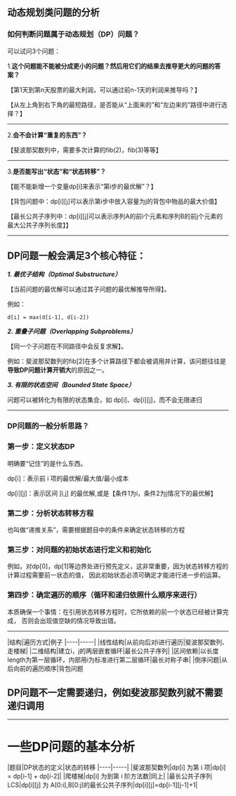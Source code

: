 ## 动态规划类问题的分析

### 如何判断问题属于动态规划（DP）问题？

可以试问3个问题：

1.**这个问题能不能被分成更小的问题？然后用它们的结果去推导更大的问题的答案？**

【第1天到第n天股票的最大利润，可以通过前n-1天的利润来推导吗？】

【从左上角到右下角的最短路径，是否能从“上面来的”和“左边来的”路径中进行选择？】

---
2.**会不会计算“重复的东西”？**

【斐波那契数列中，需要多次计算的fib(2)，fib(3)等等】

---
3.**是否能写出“状态”和“状态转移”？**

【能不能新增一个变量dp[i]来表示“第i步的最优解”？】

【背包问题中：dp[i][j]可以表示第i步中放入容量为j的背包中物品的最大价值】

【最长公共子序列中：dp[i][j]可以表示序列A的前i个元素和序列B的前j个元素的最大公共子序列长度】】

---
## **DP问题一般会满足3个核心特征：**

***1. 最优子结构（Optimal Substructure）***

【当前问题的最优解可以通过其子问题的最优解推导所得】。

例如：
```
d[i] = max(d[i-1], d[i-2])
```

***2. 重叠子问题（Overlapping Subproblems）***

【同一个子问题在不同路径中会反复求解】。

例如：斐波那契数列的fib[2]在多个计算路径下都会被调用并计算，该问题往往是**导致DP问题计算开销大**的原因之一。

***3. 有限的状态空间（Bounded State Space）***

问题可以被转化为有限的状态集合，如 dp[i]、dp[i][j]，而不会无限递归

---

### DP问题的一般分析思路？


### 第一步：定义状态DP
明确要“记住”的是什么东西。

dp[i]：表示前 i 项的最优解/最大值/最小成本

dp[i][j]：表示区间 [i,j] 的最优解,或是【条件1为i，条件2为j情况下的最优解】

### 第二步：分析状态转移方程

也叫做“递推关系”，需要根据题目中的条件来确定状态转移的方程

### 第三步：对问题的初始状态进行定义和初始化

例如，对dp[0]，dp[1]等边界处进行预先定义，这非常重要，因为状态转移方程的计算过程需要前一状态的值，
因此初始状态必须可确定才能进行进一步的运算。

### 第四步：确定遍历的顺序（循环和递归依照什么顺序来进行）

本质确保一个事情：在引用状态转移方程时，它所依赖的前一个状态已经被计算完成，
否则会出现值空缺的情况导致出错。

---
|结构|遍历方式|例子
|----|-----|
|线性结构|从前向后对i进行遍历|斐波那契数列、走楼梯|
|二维结构|建立i，j的两层嵌套循环|最长公共子序列|
|区间依赖|以长度length为第一层循环，内部用i为标准进行第二层循环|最长对称子串|
|倒序问题|从后向前的遍历顺序|背包问题

## DP问题不一定需要递归，例如斐波那契数列就不需要递归调用

---
# 一些DP问题的基本分析

|题目|DP状态的定义|状态的转移
|----|-----|
|斐波那契数列|dp[i] 为第 i 项|dp[i] = dp[i-1] + dp[i-2]|
|爬楼梯|dp[i] 为到第 i 阶方法数|同上|
|最长公共子序列 LCS|dp[i][j] 为 A[0:i],B[0:j]的最长公共子序列|dp[i][j]=dp[i-1][j-1]+1|